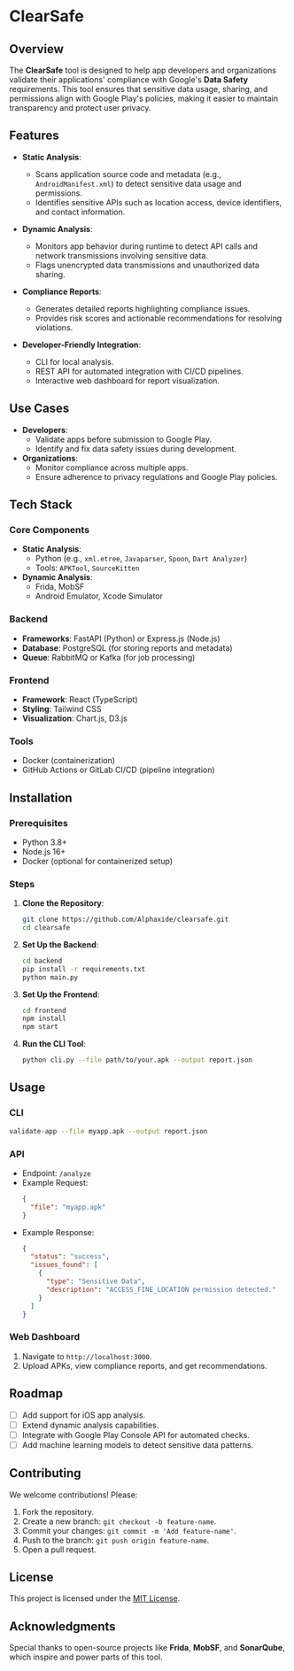 # ClearSafe

## Overview
The **ClearSafe** tool is designed to help app developers and organizations validate their applications' compliance with Google's **Data Safety** requirements. This tool ensures that sensitive data usage, sharing, and permissions align with Google Play's policies, making it easier to maintain transparency and protect user privacy.

## Features
- **Static Analysis**:
  - Scans application source code and metadata (e.g., `AndroidManifest.xml`) to detect sensitive data usage and permissions.
  - Identifies sensitive APIs such as location access, device identifiers, and contact information.

- **Dynamic Analysis**:
  - Monitors app behavior during runtime to detect API calls and network transmissions involving sensitive data.
  - Flags unencrypted data transmissions and unauthorized data sharing.

- **Compliance Reports**:
  - Generates detailed reports highlighting compliance issues.
  - Provides risk scores and actionable recommendations for resolving violations.

- **Developer-Friendly Integration**:
  - CLI for local analysis.
  - REST API for automated integration with CI/CD pipelines.
  - Interactive web dashboard for report visualization.

## Use Cases
- **Developers**:
  - Validate apps before submission to Google Play.
  - Identify and fix data safety issues during development.
- **Organizations**:
  - Monitor compliance across multiple apps.
  - Ensure adherence to privacy regulations and Google Play policies.

## Tech Stack
### Core Components
- **Static Analysis**:
  - Python (e.g., `xml.etree`, `Javaparser`, `Spoon`, `Dart Analyzer`)
  - Tools: `APKTool`, `SourceKitten`
- **Dynamic Analysis**:
  - Frida, MobSF
  - Android Emulator, Xcode Simulator

### Backend
- **Frameworks**: FastAPI (Python) or Express.js (Node.js)
- **Database**: PostgreSQL (for storing reports and metadata)
- **Queue**: RabbitMQ or Kafka (for job processing)

### Frontend
- **Framework**: React (TypeScript)
- **Styling**: Tailwind CSS
- **Visualization**: Chart.js, D3.js

### Tools
- Docker (containerization)
- GitHub Actions or GitLab CI/CD (pipeline integration)

## Installation
### Prerequisites
- Python 3.8+
- Node.js 16+
- Docker (optional for containerized setup)

### Steps
1. **Clone the Repository**:
   ```bash
   git clone https://github.com/Alphaxide/clearsafe.git
   cd clearsafe
   ```
2. **Set Up the Backend**:
   ```bash
   cd backend
   pip install -r requirements.txt
   python main.py
   ```
3. **Set Up the Frontend**:
   ```bash
   cd frontend
   npm install
   npm start
   ```
4. **Run the CLI Tool**:
   ```bash
   python cli.py --file path/to/your.apk --output report.json
   ```

## Usage
### CLI
```bash
validate-app --file myapp.apk --output report.json
```

### API
- Endpoint: `/analyze`
- Example Request:
  ```json
  {
    "file": "myapp.apk"
  }
  ```
- Example Response:
  ```json
  {
    "status": "success",
    "issues_found": [
      {
        "type": "Sensitive Data",
        "description": "ACCESS_FINE_LOCATION permission detected."
      }
    ]
  }
  ```

### Web Dashboard
1. Navigate to `http://localhost:3000`.
2. Upload APKs, view compliance reports, and get recommendations.

## Roadmap
- [ ] Add support for iOS app analysis.
- [ ] Extend dynamic analysis capabilities.
- [ ] Integrate with Google Play Console API for automated checks.
- [ ] Add machine learning models to detect sensitive data patterns.

## Contributing
We welcome contributions! Please:
1. Fork the repository.
2. Create a new branch: `git checkout -b feature-name`.
3. Commit your changes: `git commit -m 'Add feature-name'`.
4. Push to the branch: `git push origin feature-name`.
5. Open a pull request.

## License
This project is licensed under the [MIT License](LICENSE).

## Acknowledgments
Special thanks to open-source projects like **Frida**, **MobSF**, and **SonarQube**, which inspire and power parts of this tool.

